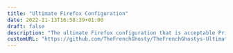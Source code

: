 ```yaml
---
title: "Ultimate Firefox Configuration"
date: 2022-11-13T16:58:39+01:00
draft: false
description: "The ultimate Firefox configuration that is acceptable Privacy-Wise while being as much feature-packed as possible."
customURL: "https://github.com/TheFrenchGhosty/TheFrenchGhostys-Ultimate-Firefox-Configuration"
---
```

